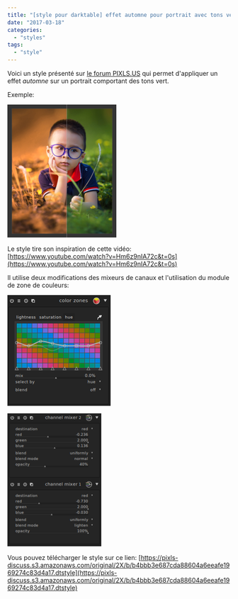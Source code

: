 ```yaml
---
title: "[style pour darktable] effet automne pour portrait avec tons vert"
date: "2017-03-18"
categories: 
  - "styles"
tags: 
  - "style"
---
```


Voici un style présenté sur [le forum PIXLS.US](https://discuss.pixls.us/t/autumn-effect-for-portrait-in-greens-in-darktable/3498) qui permet d'appliquer un effet _automne_ sur un portrait comportant des tons vert.

Exemple:

[![](images/5e030f9921c853fe8f0345b67fa62e458032db2d-246x300.png)](http://darktable.fr/wp-content/uploads/2017/03/5e030f9921c853fe8f0345b67fa62e458032db2d.png)

Le style tire son inspiration de cette vidéo: [https://www.youtube.com/watch?v=Hm6z9nIA72c&t=0s](https://www.youtube.com/watch?v=Hm6z9nIA72c&t=0s)

Il utilise deux modifications des mixeurs de canaux et l'utilisation du module de zone de couleurs:

[![](images/cfbf8d7c8fd5a4a078ada1b6e7fd3984629a24d5.png)](http://darktable.fr/wp-content/uploads/2017/03/cfbf8d7c8fd5a4a078ada1b6e7fd3984629a24d5.png)

[![](images/da2ff6fac4ec031d468e58393aaf67d74456eda7-212x300.png)](http://darktable.fr/wp-content/uploads/2017/03/da2ff6fac4ec031d468e58393aaf67d74456eda7.png)

Vous pouvez télécharger le style sur ce lien: [https://pixls-discuss.s3.amazonaws.com/original/2X/b/b4bbb3e687cda88604a6eeafe1969274c83d4a17.dtstyle](https://pixls-discuss.s3.amazonaws.com/original/2X/b/b4bbb3e687cda88604a6eeafe1969274c83d4a17.dtstyle)
